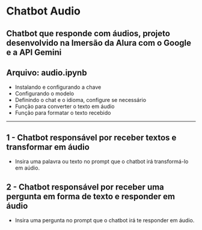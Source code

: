 # Chatbot Audio
## Chatbot que responde com áudios, projeto desenvolvido na Imersão da Alura com o Google e a API Gemini

## Arquivo: audio.ipynb
- Instalando e configurando a chave
- Configurando o modelo
- Definindo o chat e o idioma, configure se necessário
- Função para converter o texto em áudio
- Função para formatar o texto recebido
  
------------

## 1 - Chatbot responsável por receber textos e transformar em áudio
- Insira uma palavra ou texto no prompt que o chatbot irá transformá-lo em aúdio.

## 2 - Chatbot responsável por receber uma pergunta em forma de texto e responder em áudio
- Insira uma pergunta no prompt que o chatbot irá te responder em áudio.
